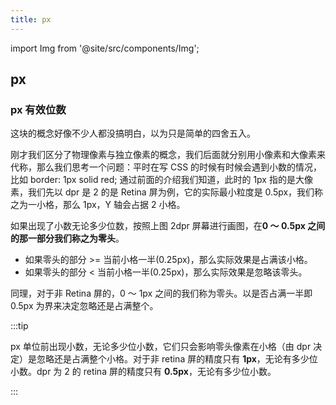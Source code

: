```yaml
---
title: px
---
```


import Img from '@site/src/components/Img';

## px

### px 有效位数

这块的概念好像不少人都没搞明白，以为只是简单的四舍五入。

刚才我们区分了物理像素与独立像素的概念，我们后面就分别用小像素和大像素来代称，那么我们思考一个问题：平时在写 CSS 的时候有时候会遇到小数的情况，比如 border: 1px solid red; 通过前面的介绍我们知道，此时的 1px 指的是大像素，我们先以 dpr 是 2 的是 Retina 屏为例，它的实际最小粒度是 0.5px，我们称之为一小格，那么 1px，Y 轴会占据 2 小格。

如果出现了小数无论多少位数，按照上图 2dpr 屏幕进行画图，在**0 ～ 0.5px 之间的那一部分我们称之为零头**。

- 如果零头的部分 >= 当前小格一半(0.25px)，那么实际效果是占满该小格。
- 如果零头的部分 < 当前小格一半(0.25px)，那么实际效果是忽略该零头。

同理，对于非 Retina 屏的，0 ～ 1px 之间的我们称为零头。以是否占满一半即 0.5px 为界来决定忽略还是占满整个。

:::tip

px 单位前出现小数，无论多少位小数，它们只会影响零头像素在小格（由 dpr 决定）是忽略还是占满整个小格。对于非 retina 屏的精度只有 **1px**，无论有多少位小数。dpr 为 2 的 retina 屏的精度只有 **0.5px**，无论有多少位小数。

:::
